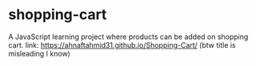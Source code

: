 # shopping-cart
A JavaScript learning project where products can be added on shopping cart. link: https://ahnaftahmid31.github.io/Shopping-Cart/
(btw title is misleading I know)
